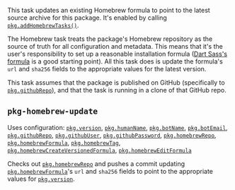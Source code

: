 This task updates an existing Homebrew formula to point to the latest source
archive for this package. It's enabled by calling [`pkg.addHomebrewTasks()`][].

[`pkg.addHomebrewTasks()`]: https://pub.dev/documentation/cli_pkg/latest/cli_pkg/addHomebrewTasks.html

The Homebrew task treats the package's Homebrew repository as the source of
truth for all configuration and metadata. This means that it's the user's
responsibility to set up a reasonable installation formula ([Dart Sass's
formula][] is a good starting point). All this task does is update the formula's
`url` and `sha256` fields to the appropriate values for the latest version.

[Dart Sass's formula]: https://github.com/sass/homebrew-sass/blob/master/sass.rb

This task assumes that the package is published on GitHub (specifically to
[`pkg.githubRepo`][]), and that the task is running in a clone of that GitHub
repo.

[`pkg.githubRepo`]: https://pub.dev/documentation/cli_pkg/latest/cli_pkg/githubRepo.html

## `pkg-homebrew-update`

Uses configuration: [`pkg.version`][], [`pkg.humanName`][], [`pkg.botName`][],
[`pkg.botEmail`][], [`pkg.githubRepo`][], [`pkg.githubUser`][],
[`pkg.githubPassword`][], [`pkg.homebrewRepo`][], [`pkg.homebrewFormula`][],
[`pkg.homebrewTag`][], [`pkg.homebrewCreateVersionedFormula`][], [`pkg.homebrewEditFormula`][]

[`pkg.version`]: https://pub.dev/documentation/cli_pkg/latest/cli_pkg/version.html
[`pkg.humanName`]: https://pub.dev/documentation/cli_pkg/latest/cli_pkg/humanName.html
[`pkg.botName`]: https://pub.dev/documentation/cli_pkg/latest/cli_pkg/botName.html
[`pkg.botEmail`]: https://pub.dev/documentation/cli_pkg/latest/cli_pkg/botEmail.html
[`pkg.githubUser`]: https://pub.dev/documentation/cli_pkg/latest/cli_pkg/githubUser.html
[`pkg.githubPassword`]: https://pub.dev/documentation/cli_pkg/latest/cli_pkg/githubPassword.html
[`pkg.homebrewRepo`]: https://pub.dev/documentation/cli_pkg/latest/cli_pkg/homebrewRepo.html
[`pkg.homebrewFormula`]: https://pub.dev/documentation/cli_pkg/latest/cli_pkg/homebrewFormula.html
[`pkg.homebrewTag`]: https://pub.dev/documentation/cli_pkg/latest/cli_pkg/homebrewTag.html
[`pkg.homebrewCreateVersionedFormula`]: https://pub.dev/documentation/cli_pkg/latest/cli_pkg/homebrewCreateVersionedFormula.html
[`pkg.homebrewEditFormula`]: https://pub.dev/documentation/cli_pkg/latest/cli_pkg/homebrewEditFormula.html

Checks out [`pkg.homebrewRepo`][] and pushes a commit updating
[`pkg.homebrewFormula`][]'s `url` and `sha256` fields to point to the
appropriate values for [`pkg.version`][].
